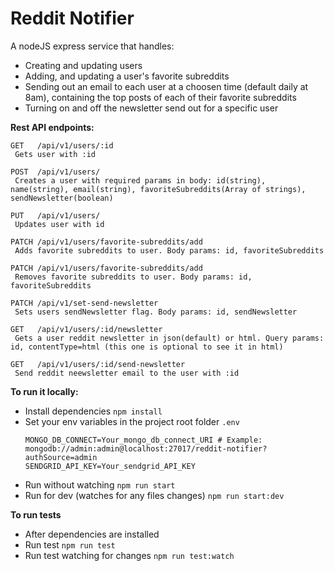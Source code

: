 # Reddit Notifier

A nodeJS express service that handles:
 - Creating and updating users
 - Adding, and updating a user's favorite subreddits
 - Sending out an email to each user at a choosen time (default daily at 8am), containing the top posts of each of their favorite subreddits
 - Turning on and off the newsletter send out for a specific user

 **Rest API endpoints:**

 ```
 GET   /api/v1/users/:id
  Gets user with :id

 POST  /api/v1/users/
  Creates a user with required params in body: id(string), name(string), email(string), favoriteSubreddits(Array of strings), sendNewsletter(boolean)

 PUT   /api/v1/users/
  Updates user with id

 PATCH /api/v1/users/favorite-subreddits/add
  Adds favorite subreddits to user. Body params: id, favoriteSubreddits

 PATCH /api/v1/users/favorite-subreddits/add
  Removes favorite subreddits to user. Body params: id, favoriteSubreddits

 PATCH /api/v1/set-send-newsletter
  Sets users sendNewsletter flag. Body params: id, sendNewsletter

 GET   /api/v1/users/:id/newsletter
  Gets a user reddit newsletter in json(default) or html. Query params: id, contentType=html (this one is optional to see it in html)
  
 GET   /api/v1/users/:id/send-newsletter
  Send reddit neewsletter email to the user with :id

 ```

**To run it locally:**
  - Install dependencies `npm install`
  - Set your env variables in the project root folder `.env`
    ```
    MONGO_DB_CONNECT=Your_mongo_db_connect_URI # Example: mongodb://admin:admin@localhost:27017/reddit-notifier?authSource=admin
    SENDGRID_API_KEY=Your_sendgrid_API_KEY
    ```
  - Run without watching `npm run start`
  - Run for dev (watches for any files changes) `npm run start:dev`

**To run tests**
  - After dependencies are installed
  - Run test `npm run test`
  - Run test watching for changes `npm run test:watch`


